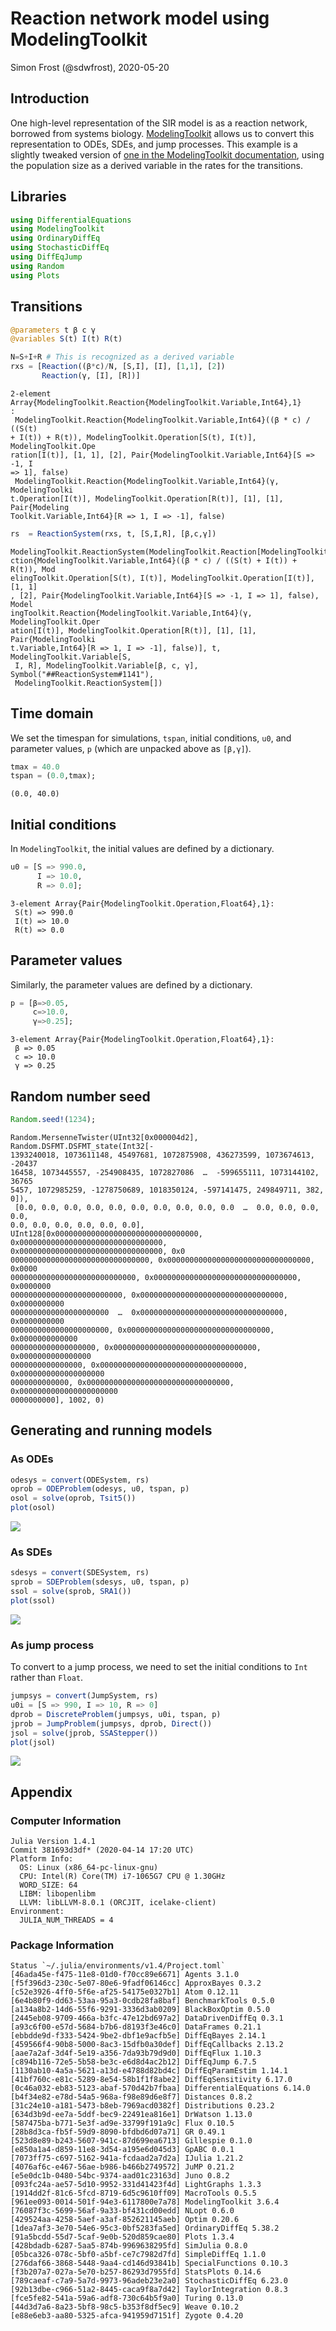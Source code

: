 # Reaction network model using ModelingToolkit
Simon Frost (@sdwfrost), 2020-05-20

## Introduction

One high-level representation of the SIR model is as a reaction network, borrowed from systems biology. [ModelingToolkit](https://mtk.sciml.ai/) allows us to convert this representation to ODEs, SDEs, and jump processes. This example is a slightly tweaked version of [one in the ModelingToolkit documentation](https://mtk.sciml.ai/dev/systems/ReactionSystem/), using the population size as a derived variable in the rates for the transitions.

## Libraries

````julia
using DifferentialEquations
using ModelingToolkit
using OrdinaryDiffEq
using StochasticDiffEq
using DiffEqJump
using Random
using Plots
````





## Transitions

````julia
@parameters t β c γ
@variables S(t) I(t) R(t)

N=S+I+R # This is recognized as a derived variable
rxs = [Reaction((β*c)/N, [S,I], [I], [1,1], [2])
       Reaction(γ, [I], [R])]
````


````
2-element Array{ModelingToolkit.Reaction{ModelingToolkit.Variable,Int64},1}
:
 ModelingToolkit.Reaction{ModelingToolkit.Variable,Int64}((β * c) / ((S(t) 
+ I(t)) + R(t)), ModelingToolkit.Operation[S(t), I(t)], ModelingToolkit.Ope
ration[I(t)], [1, 1], [2], Pair{ModelingToolkit.Variable,Int64}[S => -1, I 
=> 1], false)
 ModelingToolkit.Reaction{ModelingToolkit.Variable,Int64}(γ, ModelingToolki
t.Operation[I(t)], ModelingToolkit.Operation[R(t)], [1], [1], Pair{Modeling
Toolkit.Variable,Int64}[R => 1, I => -1], false)
````



````julia
rs  = ReactionSystem(rxs, t, [S,I,R], [β,c,γ])
````


````
ModelingToolkit.ReactionSystem(ModelingToolkit.Reaction[ModelingToolkit.Rea
ction{ModelingToolkit.Variable,Int64}((β * c) / ((S(t) + I(t)) + R(t)), Mod
elingToolkit.Operation[S(t), I(t)], ModelingToolkit.Operation[I(t)], [1, 1]
, [2], Pair{ModelingToolkit.Variable,Int64}[S => -1, I => 1], false), Model
ingToolkit.Reaction{ModelingToolkit.Variable,Int64}(γ, ModelingToolkit.Oper
ation[I(t)], ModelingToolkit.Operation[R(t)], [1], [1], Pair{ModelingToolki
t.Variable,Int64}[R => 1, I => -1], false)], t, ModelingToolkit.Variable[S,
 I, R], ModelingToolkit.Variable[β, c, γ], Symbol("##ReactionSystem#1141"),
 ModelingToolkit.ReactionSystem[])
````





## Time domain

We set the timespan for simulations, `tspan`, initial conditions, `u0`, and parameter values, `p` (which are unpacked above as `[β,γ]`).

````julia
tmax = 40.0
tspan = (0.0,tmax);
````


````
(0.0, 40.0)
````





## Initial conditions

In `ModelingToolkit`, the initial values are defined by a dictionary.

````julia
u0 = [S => 990.0,
      I => 10.0,
      R => 0.0];
````


````
3-element Array{Pair{ModelingToolkit.Operation,Float64},1}:
 S(t) => 990.0
 I(t) => 10.0
 R(t) => 0.0
````





## Parameter values

Similarly, the parameter values are defined by a dictionary.

````julia
p = [β=>0.05,
     c=>10.0,
     γ=>0.25];
````


````
3-element Array{Pair{ModelingToolkit.Operation,Float64},1}:
 β => 0.05
 c => 10.0
 γ => 0.25
````





## Random number seed

````julia
Random.seed!(1234);
````


````
Random.MersenneTwister(UInt32[0x000004d2], Random.DSFMT.DSFMT_state(Int32[-
1393240018, 1073611148, 45497681, 1072875908, 436273599, 1073674613, -20437
16458, 1073445557, -254908435, 1072827086  …  -599655111, 1073144102, 36765
5457, 1072985259, -1278750689, 1018350124, -597141475, 249849711, 382, 0]),
 [0.0, 0.0, 0.0, 0.0, 0.0, 0.0, 0.0, 0.0, 0.0, 0.0  …  0.0, 0.0, 0.0, 0.0, 
0.0, 0.0, 0.0, 0.0, 0.0, 0.0], UInt128[0x00000000000000000000000000000000, 
0x00000000000000000000000000000000, 0x00000000000000000000000000000000, 0x0
0000000000000000000000000000000, 0x00000000000000000000000000000000, 0x0000
0000000000000000000000000000, 0x00000000000000000000000000000000, 0x0000000
0000000000000000000000000, 0x00000000000000000000000000000000, 0x0000000000
0000000000000000000000  …  0x00000000000000000000000000000000, 0x0000000000
0000000000000000000000, 0x00000000000000000000000000000000, 0x0000000000000
0000000000000000000, 0x00000000000000000000000000000000, 0x0000000000000000
0000000000000000, 0x00000000000000000000000000000000, 0x0000000000000000000
0000000000000, 0x00000000000000000000000000000000, 0x0000000000000000000000
0000000000], 1002, 0)
````





## Generating and running models

### As ODEs

````julia
odesys = convert(ODESystem, rs)
oprob = ODEProblem(odesys, u0, tspan, p)
osol = solve(oprob, Tsit5())
plot(osol)
````


![](figures/rn_mtk_8_1.png)



### As SDEs

````julia
sdesys = convert(SDESystem, rs)
sprob = SDEProblem(sdesys, u0, tspan, p)
ssol = solve(sprob, SRA1())
plot(ssol)
````


![](figures/rn_mtk_9_1.png)



### As jump process

To convert to a jump process, we need to set the initial conditions to `Int` rather than `Float`.

````julia
jumpsys = convert(JumpSystem, rs)
u0i = [S => 990, I => 10, R => 0]
dprob = DiscreteProblem(jumpsys, u0i, tspan, p)
jprob = JumpProblem(jumpsys, dprob, Direct())
jsol = solve(jprob, SSAStepper())
plot(jsol)
````


![](figures/rn_mtk_10_1.png)


## Appendix
### Computer Information
```
Julia Version 1.4.1
Commit 381693d3df* (2020-04-14 17:20 UTC)
Platform Info:
  OS: Linux (x86_64-pc-linux-gnu)
  CPU: Intel(R) Core(TM) i7-1065G7 CPU @ 1.30GHz
  WORD_SIZE: 64
  LIBM: libopenlibm
  LLVM: libLLVM-8.0.1 (ORCJIT, icelake-client)
Environment:
  JULIA_NUM_THREADS = 4

```

### Package Information

```
Status `~/.julia/environments/v1.4/Project.toml`
[46ada45e-f475-11e8-01d0-f70cc89e6671] Agents 3.1.0
[f5f396d3-230c-5e07-80e6-9fadf06146cc] ApproxBayes 0.3.2
[c52e3926-4ff0-5f6e-af25-54175e0327b1] Atom 0.12.11
[6e4b80f9-dd63-53aa-95a3-0cdb28fa8baf] BenchmarkTools 0.5.0
[a134a8b2-14d6-55f6-9291-3336d3ab0209] BlackBoxOptim 0.5.0
[2445eb08-9709-466a-b3fc-47e12bd697a2] DataDrivenDiffEq 0.3.1
[a93c6f00-e57d-5684-b7b6-d8193f3e46c0] DataFrames 0.21.1
[ebbdde9d-f333-5424-9be2-dbf1e9acfb5e] DiffEqBayes 2.14.1
[459566f4-90b8-5000-8ac3-15dfb0a30def] DiffEqCallbacks 2.13.2
[aae7a2af-3d4f-5e19-a356-7da93b79d9d0] DiffEqFlux 1.10.3
[c894b116-72e5-5b58-be3c-e6d8d4ac2b12] DiffEqJump 6.7.5
[1130ab10-4a5a-5621-a13d-e4788d82bd4c] DiffEqParamEstim 1.14.1
[41bf760c-e81c-5289-8e54-58b1f1f8abe2] DiffEqSensitivity 6.17.0
[0c46a032-eb83-5123-abaf-570d42b7fbaa] DifferentialEquations 6.14.0
[b4f34e82-e78d-54a5-968a-f98e89d6e8f7] Distances 0.8.2
[31c24e10-a181-5473-b8eb-7969acd0382f] Distributions 0.23.2
[634d3b9d-ee7a-5ddf-bec9-22491ea816e1] DrWatson 1.13.0
[587475ba-b771-5e3f-ad9e-33799f191a9c] Flux 0.10.5
[28b8d3ca-fb5f-59d9-8090-bfdbd6d07a71] GR 0.49.1
[523d8e89-b243-5607-941c-87d699ea6713] Gillespie 0.1.0
[e850a1a4-d859-11e8-3d54-a195e6d045d3] GpABC 0.0.1
[7073ff75-c697-5162-941a-fcdaad2a7d2a] IJulia 1.21.2
[4076af6c-e467-56ae-b986-b466b2749572] JuMP 0.21.2
[e5e0dc1b-0480-54bc-9374-aad01c23163d] Juno 0.8.2
[093fc24a-ae57-5d10-9952-331d41423f4d] LightGraphs 1.3.3
[1914dd2f-81c6-5fcd-8719-6d5c9610ff09] MacroTools 0.5.5
[961ee093-0014-501f-94e3-6117800e7a78] ModelingToolkit 3.6.4
[76087f3c-5699-56af-9a33-bf431cd00edd] NLopt 0.6.0
[429524aa-4258-5aef-a3af-852621145aeb] Optim 0.20.6
[1dea7af3-3e70-54e6-95c3-0bf5283fa5ed] OrdinaryDiffEq 5.38.2
[91a5bcdd-55d7-5caf-9e0b-520d859cae80] Plots 1.3.4
[428bdadb-6287-5aa5-874b-9969638295fd] SimJulia 0.8.0
[05bca326-078c-5bf0-a5bf-ce7c7982d7fd] SimpleDiffEq 1.1.0
[276daf66-3868-5448-9aa4-cd146d93841b] SpecialFunctions 0.10.3
[f3b207a7-027a-5e70-b257-86293d7955fd] StatsPlots 0.14.6
[789caeaf-c7a9-5a7d-9973-96adeb23e2a0] StochasticDiffEq 6.23.0
[92b13dbe-c966-51a2-8445-caca9f8a7d42] TaylorIntegration 0.8.3
[fce5fe82-541a-59a6-adf8-730c64b5f9a0] Turing 0.13.0
[44d3d7a6-8a23-5bf8-98c5-b353f8df5ec9] Weave 0.10.2
[e88e6eb3-aa80-5325-afca-941959d7151f] Zygote 0.4.20
```
